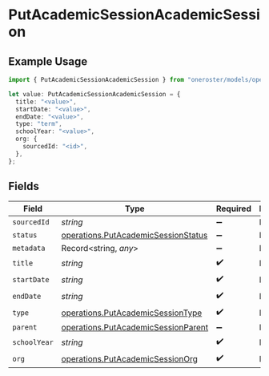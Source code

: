 # PutAcademicSessionAcademicSession

## Example Usage

```typescript
import { PutAcademicSessionAcademicSession } from "oneroster/models/operations";

let value: PutAcademicSessionAcademicSession = {
  title: "<value>",
  startDate: "<value>",
  endDate: "<value>",
  type: "term",
  schoolYear: "<value>",
  org: {
    sourcedId: "<id>",
  },
};
```

## Fields

| Field                                                                                      | Type                                                                                       | Required                                                                                   | Description                                                                                |
| ------------------------------------------------------------------------------------------ | ------------------------------------------------------------------------------------------ | ------------------------------------------------------------------------------------------ | ------------------------------------------------------------------------------------------ |
| `sourcedId`                                                                                | *string*                                                                                   | :heavy_minus_sign:                                                                         | N/A                                                                                        |
| `status`                                                                                   | [operations.PutAcademicSessionStatus](../../models/operations/putacademicsessionstatus.md) | :heavy_minus_sign:                                                                         | N/A                                                                                        |
| `metadata`                                                                                 | Record<string, *any*>                                                                      | :heavy_minus_sign:                                                                         | N/A                                                                                        |
| `title`                                                                                    | *string*                                                                                   | :heavy_check_mark:                                                                         | N/A                                                                                        |
| `startDate`                                                                                | *string*                                                                                   | :heavy_check_mark:                                                                         | N/A                                                                                        |
| `endDate`                                                                                  | *string*                                                                                   | :heavy_check_mark:                                                                         | N/A                                                                                        |
| `type`                                                                                     | [operations.PutAcademicSessionType](../../models/operations/putacademicsessiontype.md)     | :heavy_check_mark:                                                                         | N/A                                                                                        |
| `parent`                                                                                   | [operations.PutAcademicSessionParent](../../models/operations/putacademicsessionparent.md) | :heavy_minus_sign:                                                                         | N/A                                                                                        |
| `schoolYear`                                                                               | *string*                                                                                   | :heavy_check_mark:                                                                         | N/A                                                                                        |
| `org`                                                                                      | [operations.PutAcademicSessionOrg](../../models/operations/putacademicsessionorg.md)       | :heavy_check_mark:                                                                         | N/A                                                                                        |